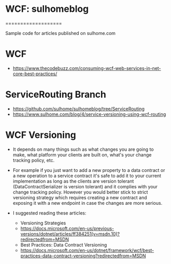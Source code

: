 # WCF: sulhomeblog
===================

Sample code for articles published on sulhome.com

# WCF
+ https://www.thecodebuzz.com/consuming-wcf-web-services-in-net-core-best-practices/

# ServiceRouting Branch
+ https://github.com/sulhome/sulhomeblog/tree/ServiceRouting
+ https://www.sulhome.com/blog/4/service-versioning-using-wcf-routing

# WCF Versioning
+ It depends on many things such as what changes you are going to make, what platform your clients are built on, what's your change tracking policy, etc.

+ For example if you just want to add a new property to a data contract or a new operation to a service contract it's safe to add it to your current implementation as long as the clients are version tolerant (DataContractSerializer is version tolerant) and it complies with your change tracking policy. However you would better stick to strict versioning strategy which requires creating a new contract and exposing it with a new endpoint in case the changes are more serious.

+ I suggested reading these articles:

  + Versioning Strategies
  + https://docs.microsoft.com/en-us/previous-versions/dotnet/articles/ff384251(v=msdn.10)?redirectedfrom=MSDN
  + Best Practices: Data Contract Versioning
  + https://docs.microsoft.com/en-us/dotnet/framework/wcf/best-practices-data-contract-versioning?redirectedfrom=MSDN
